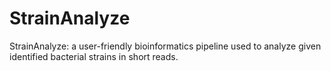 # StrainAnalyze
StrainAnalyze: a user-friendly bioinformatics pipeline used to analyze given identified bacterial strains in short reads.
